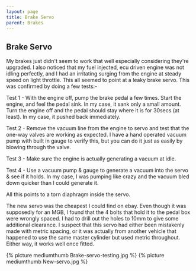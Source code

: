 ```yaml
---
layout: page
title: Brake Servo
parent: Brakes
---
```

## Brake Servo

My brakes just didn't seem to work that well especially considering they're upgraded. I also noticed that my fuel injected, ecu driven engine was not idling perfectly, and I had an irritating surging from the engine at steady speed on light throttle. This all seemed to point at a leaky brake servo. This was confirmed by doing a few tests:-

Test 1 - With the engine off, pump the brake pedal a few times. Start the engine, and feel the pedal sink. In my case, it sank only a small amount. Turn the engine off and the pedal should stay where it is for 30secs (at least). In my case, it pushed back immediately.

Test 2 - Remove the vacuum line from the engine to servo and test that the one-way valves are working as expected. I have a hand operated vacuum pump with built in gauge to verify this, but you can do it just as easily by blowing through the valve.

Test 3 - Make sure the engine is actually generating a vacuum at idle.

Test 4 - Use a vacuum pump & gauge to generate a vacuum into the servo & see if it holds. In my case, I was pumping like crazy and the vacuum bled down quicker than I could generate it.

All this points to a torn diaphragm inside the servo. 

The new servo was the cheapest I could find on ebay. Even though it was supposedly for an MGB, I found that the 4 bolts that hold it to the pedal box were wrongly spaced. I had to drill out the holes to 10mm to give some additional clearance. I suspect that this servo had either been mistakenly made with metric spacing, or it was actually from another vehicle that happened to use the same master cylinder but used metric throughout. Either way, it works well once fitted.

{% picture mediumthumb Brake-servo-testing.jpg %}
{% picture mediumthumb New-servo.jpg %}
